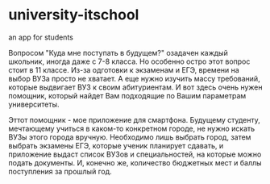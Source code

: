 # university-itschool
an app for students

Вопросом "Куда мне поступать в будущем?" озадачен каждый школьник, иногда даже с 7-8 класса. Но особенно остро этот вопрос стоит в 11 классе. Из-за одготовки к экзаменам и ЕГЭ, времени на выбор ВУЗа просто не хватает. А еще нужно изучить массу требований, которые выдвигает ВУЗ к своим абитуриентам. И вот здесь очень нужен помощник, который найдет Вам подходящие по Вашим параметрам университеты.

Эттот помощник - мое приложение для смартфона. Будущему студенту, мечтающему учиться в каком-то конкретном городе, не нужно искать ВУЗы этого города вручную. Необходимо лишь выбрать город, затем выбрать экзамены ЕГЭ, которые ученик планирует сдавать, и приложение выдаст список ВУЗов и специальностей, на которые можно подать документы. И, конечно же, количество бюджетных мест и баллы поступления за прошлый год.
